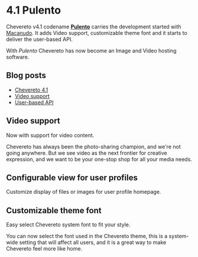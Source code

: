 # 4.1 Pulento

Chevereto v4.1 codename [**Pulento**](https://dle.rae.es/pulento) carries the development started with [Macanudo](4.0.md). It adds Video support, customizable theme font and it starts to deliver the user-based API.

With *Pulento* Chevereto has now become an Image and Video hosting software.

## Blog posts

* [Chevereto 4.1](https://rodolfoberrios.com/2024/04/20/chevereto-4-1/)
* [Video support](https://blog.chevereto.com/upcoming/video-support/)
* [User-based API](https://blog.chevereto.com/upcoming/user-based-api/)

## Video support

Now with support for video content.

Chevereto has always been the photo-sharing champion, and we're not going anywhere. But we see video as the next frontier for creative expression, and we want to be your one-stop shop for all your media needs.

## Configurable view for user profiles

Customize display of files or images for user profile homepage.

## Customizable theme font

Easy select Chevereto system font to fit your style.

You can now select the font used in the Chevereto theme, this is a system-wide setting that will affect all users, and it is a great way to make Chevereto feel more like home.
